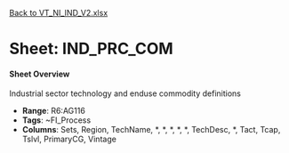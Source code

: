 [Back to VT_NI_IND_V2.xlsx](README.md)

# Sheet: IND_PRC_COM

#### Sheet Overview

Industrial sector technology and enduse commodity definitions

- **Range**: R6:AG116
- **Tags**: ~FI_Process
- **Columns**: Sets, Region, TechName, *, *, *, *, *, TechDesc, *, Tact, Tcap, Tslvl, PrimaryCG, Vintage

